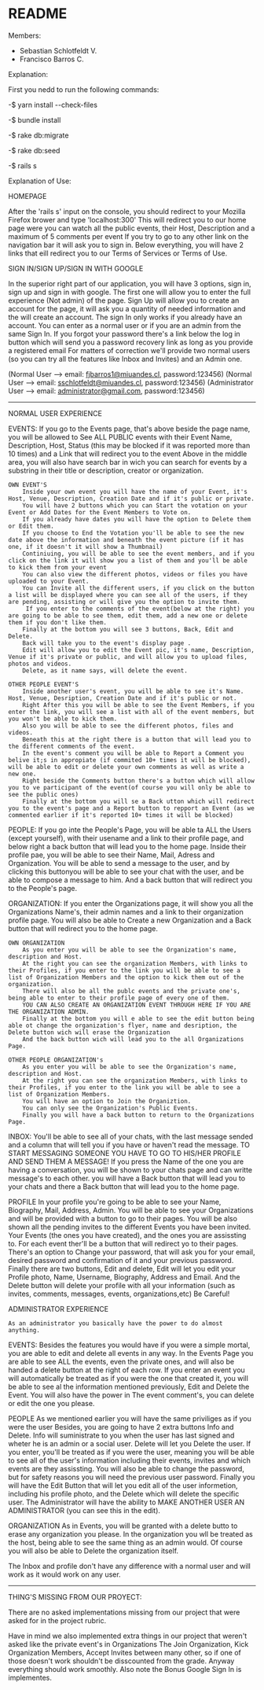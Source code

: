 # README


Members: 
- Sebastian Schlotfeldt V.
- Francisco Barros C.

Explanation:

First you nedd to run the following commands:

-$ yarn install --check-files

-$ bundle install

-$ rake db:migrate

-$ rake db:seed

-$ rails s


Explanation of Use:

HOMEPAGE

After the 'rails s' input on the console, you should redirect to your Mozilla Firefox brower and type 'localhost:300'
This will redirect you to our home page were you can watch all the public events, their Host, Description  and a maximum of 5 comments per event
If you try to go to any other link on the navigation bar it will ask you to sign in.
Below everything, you will have 2 links that eill redirect you to our Terms of Services or Terms of Use.


 SIGN IN/SIGN UP/SIGN IN WITH GOOGLE

In the superior right part of our application, you will have 3 options, sign in, sign up and sign in with google.
The first one will allow you to enter the full experience (Not admin) of the page.
Sign Up will allow you to create an account for the page, it will ask you a quantity of needed information and the will create an account.
The sign In only works if you already have an account. You can enter as a normal user or if you are an admin from the same Sign In.
If you forgot your password there's a link below the log in button which will send you a password recovery link as long as you provide a registered email
For matters of correction we'll provide two normal users (so you can try all the features like Inbox and Invites) and an Admin one. 

(Normal User --> email: fjbarros1@miuandes.cl, password:123456)
(Normal User --> email: sschlotfeldt@miuandes.cl, password:123456)
(Administrator User --> email: administrator@gmail.com, password:123456)


------------------------------------------------------------------------------------------------------------------------------------------------------------------------------------------------------------------------------------------------------------------------

NORMAL USER EXPERIENCE

EVENTS:
	If you go to the Events page, that's above beside the page name, you will be allowed to See ALL PUBLIC events with their
	Event Name, Description, Host, Status (this may be blocked if it was reported more than 10 times) and a Link that will redirect you to the event
	Above in the middle area, you will also have search bar in wich you can search for events by a substring in their title or description, creator or organization.
	
	OWN EVENT'S
		Inside your own event you will have the name of your Event, it's Host, Venue, Description, Creation Date and if it's public or private.
		You will have 2 buttons which you can Start the votation on your Event or Add Dates for the Event Members to Vote on.
		If you already have dates you will have the option to Delete them or Edit them.
		If you choose to End the Votation you'll be able to see the new date above the information and beneath the event picture (if it has one, if it doesn't it will show a Thumbnail)
		Continiuing, you will be able to see the event members, and if you click on the link it will show you a list of them and you'll be able to kick them from your event
		You can also view the different photos, videos or files you have uploaded to your Event.
		You can Invite all the different users, if you click on the button a list will be displayed where you can see all of the users, if they are pending, assisting or will give you the option to invite them.
		 If you enter to the comments of the event(below at the right) you are going to be able to see them, edit them, add a new one or delete them if you don't like them.
		Finally at the bottom you will see 3 buttons, Back, Edit and  Delete.
		Back will take you to the event's display page .
		Edit will allow you to edit the Event pic, it's name, Description, Venue if it's private or public, and will allow you to upload files, photos and videos.
		Delete, as it name says, will delete the event.
	
	OTHER PEOPLE EVENT'S
		Inside another user's event, you will be able to see it's Name. Host, Venue, Desription, Creation Date and if it's public or not.
		Right After this you will be able to see the Event Members, if you enter the link, you will see a list with all of the event members, but you won't be able to kick them.
		Also you will be able to see the different photos, files and videos.
		Beneath this at the right there is a button that will lead you to the different comments of the event.
		In the event's comment you will be able to Report a Comment you belive it;s in appropiate (if commited 10+ times it will be blocked), will be able to edit or delete your own comments as well as write a new one.
		Right beside the Comments button there's a button which will allow you to ve participant of the event(of course you will only be able to see the public ones)
		Finally at the bottom you will se a Back utton which will redirect you to the event's page and a Report button to repport an Event (as we commented earlier if it's reported 10+ times it will be blocked)

PEOPLE:
	If you go inte the People's Page, you will be able ta ALL the Users (except yourself), with their usename
 	and a link to their profile page, and below right a back button that will lead you to the home page.
	Inside their profile pae, you will be able to see their Name, Mail, Adress and Organization.
	You will be able to send a message to the user, and by clicking this buttonyou will be able to see your chat with the user, and be able to compose a message to him.
	And a back button that will redirect you to the People's page.

ORGANIZATION:
	If you enter the Organizations page, it will show you all the Organizations Name's, their admin names and a link to their organization profile page.
	You will also be able to Create  a new Organization and a Back button that will redirect you to the home page.
	
	OWN ORGANIZATION
		As you enter you will be able to see the Organization's name, description and Host.
		At the right you can see the organization Members, with links to their Profiles, if you enter to the link you will be able to see a list of Organization Members and the option to kick them out of the organization.
		There will also be all the publc events and the private one's, being able to enter to their profile page of every one of them.
		YOU CAN ALSO CREATE AN ORGANIZATION EVENT THROUGH HERE IF YOU ARE THE ORGANIZATION ADMIN.
		Finally at the bottom you will e able to see the edit button being able ot change the organization's flyer, name and desription, the Delete button wich will erase the Organization
		And the back button wich will lead you to the all Organizations Page.

	OTHER PEOPLE ORGANIZATION's
		As you enter you will be able to see the Organization's name, description and Host.
		At the right you can see the organization Members, with links to their Profiles, if you enter to the link you will be able to see a list of Organization Members.
		You will have an option to Join the Organiztion.
		You can only see the Organization's Public Events.
		Finally you will have a back button to return to the Organizations Page.

INBOX:
	You'll be able to see all of your chats, with the last message sended and a column that will tell you if you have or haven't read the message.
        TO START MESSAGING SOMEONE YOU HAVE TO GO TO HIS/HER PROFILE AND SEND THEM A MESSAGE!
	If you press the Name of the one you are having a conversation, you will be shown to your chats page and can writte message's to each other.
	you will have a Back button that will lead you to your chats and there a Back button that will lead you to the home page.

PROFILE
	In your profile you're going to be able to see your Name, Biography, Mail, Address, Admin.
	You will be able to see your Organizations and will be provided with a button to go to their pages.
	You will be also shown all the pending invites to the different Events you have been invited. Your Events (the ones you have created), and the ones you are assissting to. For each event ther'll be a button that will redirect yo to their pages.
	There's an option to Change your password, that will ask you for your email, desired password and confirmation of it and your previous password.
	Finally there are two buttons, Edit and delete, Edit will let you edit your Profile photo, Name, Username, Biography, Address and Email.
	And the Delete button will delete your profile with all your information (such as invites, comments, messages, events, organizations,etc) Be Careful!


ADMINISTRATOR EXPERIENCE

	As an administrator you basically have the power to do almost anything.

EVENTS:
	Besides the features you would have if you were a simple mortal, you are able to edit and delete all events in any way.
	In the Events Page you are able to see ALL the events, even the private ones, and will also be handed a delete button at the right of each row.
	If you enter an event you will automatically be treated as if you were the one that created it, you will be able to see al the information mentioned previously, Edit and Delete the Event.
	You will also have the power in The event comment's, you can delete or edit the one you please.

PEOPLE
	As we mentioned earlier you will have the same priviliges as if you were the user
	Besides, you are going to have 2 extra buttons Info and Delete.
	Info will suministrate to you when the user has last signed and wheter he is an admin or a social user.
	Delete will let you Delete the user.
	If you enter, you'll be treated as if you were the user, meaning you will be able to see all of the user's information including their events, invites and  which events are they assissting.
	You will also be able to change the password, but for safety reasons you will need the previous user password.
	Finally you will have the Edit Button that will let you edit all of the user informetion, including his profile photo, and the Delete which will delete the specific user.
	The Administrator will have the ability to MAKE ANOTHER USER AN ADMINISTRATOR (you can see this in the edit).

ORGANIZATION
	As in Events, you will be granted with a delete butto to erase any organization you please.
	In the organization you wll be treated as the host, being able to see the same thing as an admin would.
	Of course you will also be able to Delete the organization itself.

The Inbox and profile don't have any difference with a normal user and will work as it would work on any user.

------------------------------------------------------------------------------------------------------------------------------------------------------------------------------------------------------------------------------------------------------------------------ 

THING'S MISSING FROM OUR PROYECT:

There are no asked implementations missing from our project that were asked for in the project rubric.

Have in mind we also implemented extra things in our project that weren't asked like the private event's in Organizations
The Join Organization, Kick Organization Members, Accept Invites between many other, so if one of those doesn't work shouldn't be disscounted from the
grade. Anyway everything should work smoothly. Also note the Bonus Google Sign In is implementes.

